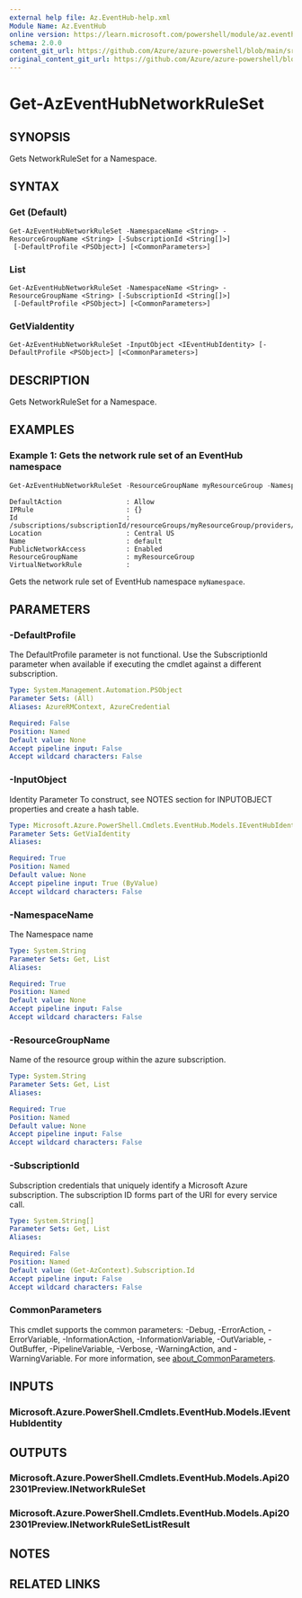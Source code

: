 ```yaml
---
external help file: Az.EventHub-help.xml
Module Name: Az.EventHub
online version: https://learn.microsoft.com/powershell/module/az.eventhub/get-azeventhubnetworkruleset
schema: 2.0.0
content_git_url: https://github.com/Azure/azure-powershell/blob/main/src/EventHub/EventHub/help/Get-AzEventHubNetworkRuleSet.md
original_content_git_url: https://github.com/Azure/azure-powershell/blob/main/src/EventHub/EventHub/help/Get-AzEventHubNetworkRuleSet.md
---
```


# Get-AzEventHubNetworkRuleSet

## SYNOPSIS
Gets NetworkRuleSet for a Namespace.

## SYNTAX

### Get (Default)
```
Get-AzEventHubNetworkRuleSet -NamespaceName <String> -ResourceGroupName <String> [-SubscriptionId <String[]>]
 [-DefaultProfile <PSObject>] [<CommonParameters>]
```

### List
```
Get-AzEventHubNetworkRuleSet -NamespaceName <String> -ResourceGroupName <String> [-SubscriptionId <String[]>]
 [-DefaultProfile <PSObject>] [<CommonParameters>]
```

### GetViaIdentity
```
Get-AzEventHubNetworkRuleSet -InputObject <IEventHubIdentity> [-DefaultProfile <PSObject>] [<CommonParameters>]
```

## DESCRIPTION
Gets NetworkRuleSet for a Namespace.

## EXAMPLES

### Example 1: Gets the network rule set of an EventHub namespace
```powershell
Get-AzEventHubNetworkRuleSet -ResourceGroupName myResourceGroup -NamespaceName myNamespace
```

```output
DefaultAction                : Allow
IPRule                       : {}
Id                           : /subscriptions/subscriptionId/resourceGroups/myResourceGroup/providers/Microsoft.EventHub/namespaces/myNamespace/networkRuleSets/default
Location                     : Central US
Name                         : default
PublicNetworkAccess          : Enabled
ResourceGroupName            : myResourceGroup
VirtualNetworkRule           :
```

Gets the network rule set of EventHub namespace `myNamespace`.

## PARAMETERS

### -DefaultProfile
The DefaultProfile parameter is not functional.
Use the SubscriptionId parameter when available if executing the cmdlet against a different subscription.

```yaml
Type: System.Management.Automation.PSObject
Parameter Sets: (All)
Aliases: AzureRMContext, AzureCredential

Required: False
Position: Named
Default value: None
Accept pipeline input: False
Accept wildcard characters: False
```

### -InputObject
Identity Parameter
To construct, see NOTES section for INPUTOBJECT properties and create a hash table.

```yaml
Type: Microsoft.Azure.PowerShell.Cmdlets.EventHub.Models.IEventHubIdentity
Parameter Sets: GetViaIdentity
Aliases:

Required: True
Position: Named
Default value: None
Accept pipeline input: True (ByValue)
Accept wildcard characters: False
```

### -NamespaceName
The Namespace name

```yaml
Type: System.String
Parameter Sets: Get, List
Aliases:

Required: True
Position: Named
Default value: None
Accept pipeline input: False
Accept wildcard characters: False
```

### -ResourceGroupName
Name of the resource group within the azure subscription.

```yaml
Type: System.String
Parameter Sets: Get, List
Aliases:

Required: True
Position: Named
Default value: None
Accept pipeline input: False
Accept wildcard characters: False
```

### -SubscriptionId
Subscription credentials that uniquely identify a Microsoft Azure subscription.
The subscription ID forms part of the URI for every service call.

```yaml
Type: System.String[]
Parameter Sets: Get, List
Aliases:

Required: False
Position: Named
Default value: (Get-AzContext).Subscription.Id
Accept pipeline input: False
Accept wildcard characters: False
```

### CommonParameters
This cmdlet supports the common parameters: -Debug, -ErrorAction, -ErrorVariable, -InformationAction, -InformationVariable, -OutVariable, -OutBuffer, -PipelineVariable, -Verbose, -WarningAction, and -WarningVariable. For more information, see [about_CommonParameters](http://go.microsoft.com/fwlink/?LinkID=113216).

## INPUTS

### Microsoft.Azure.PowerShell.Cmdlets.EventHub.Models.IEventHubIdentity

## OUTPUTS

### Microsoft.Azure.PowerShell.Cmdlets.EventHub.Models.Api202301Preview.INetworkRuleSet

### Microsoft.Azure.PowerShell.Cmdlets.EventHub.Models.Api202301Preview.INetworkRuleSetListResult

## NOTES

## RELATED LINKS
